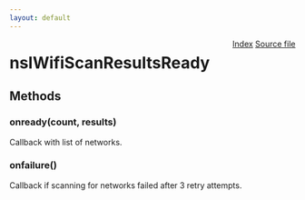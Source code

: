 ```yaml
---
layout: default
---
```

<div class='links' style='float:right'><a href="../index.html">Index</a>
<a href="http://dxr.mozilla.org/mozilla-central/source/dom/wifi/nsIWifi.idl">Source file</a>
</div>

# nsIWifiScanResultsReady #

## Methods ##

### onready(count, results) ###
  
Callback with list of networks.  
  

### onfailure() ###
  
Callback if scanning for networks failed after 3 retry attempts.  
  
